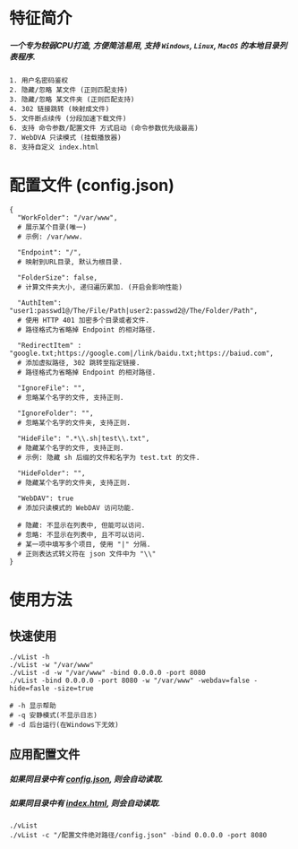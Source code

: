 # 特征简介
##### 一个专为较弱CPU打造, 方便简洁易用, 支持 `Windows`, `Linux`, `MacOS` 的本地目录列表程序.
```
1. 用户名密码鉴权
2. 隐藏/忽略 某文件 (正则匹配支持)
3. 隐藏/忽略 某文件夹 (正则匹配支持)
4. 302 链接跳转 (映射成文件)
5. 文件断点续传 (分段加速下载文件)
6. 支持 命令参数/配置文件 方式启动 (命令参数优先级最高)
7. WebDVA 只读模式 (挂载播放器)
8. 支持自定义 index.html
```

# 配置文件 (config.json)
```
{
  "WorkFolder": "/var/www",
  # 展示某个目录(唯一)
  # 示例: /var/www.
  
  "Endpoint": "/",
  # 映射到URL目录, 默认为根目录.
  
  "FolderSize": false,
  # 计算文件夹大小, 递归遍历累加. (开启会影响性能)
  
  "AuthItem": "user1:passwd1@/The/File/Path|user2:passwd2@/The/Folder/Path",
  # 使用 HTTP 401 加密多个目录或者文件.
  # 路径格式为省略掉 Endpoint 的相对路径.
  
  "RedirectItem" : "google.txt;https://google.com|/link/baidu.txt;https://baiud.com",
  # 添加虚拟路径, 302 跳转至指定链接.
  # 路径格式为省略掉 Endpoint 的相对路径.
  
  "IgnoreFile": "",
  # 忽略某个名字的文件, 支持正则.
  
  "IgnoreFolder": "",
  # 忽略某个名字的文件夹, 支持正则.
  
  "HideFile": ".*\\.sh|test\\.txt",
  # 隐藏某个名字的文件, 支持正则. 
  # 示例: 隐藏 sh 后缀的文件和名字为 test.txt 的文件.
  
  "HideFolder": "",
  # 隐藏某个名字的文件夹, 支持正则.
  
  "WebDAV": true
  # 添加只读模式的 WebDAV 访问功能.
  
  # 隐藏: 不显示在列表中, 但能可以访问.
  # 忽略: 不显示在列表中, 且不可以访问.
  # 某一项中填写多个项目, 使用 "|" 分隔.
  # 正则表达式转义符在 json 文件中为 "\\"
}

```

# 使用方法

## 快速使用
```
./vList -h
./vList -w "/var/www"
./vList -d -w "/var/www" -bind 0.0.0.0 -port 8080
./vList -bind 0.0.0.0 -port 8080 -w "/var/www" -webdav=false -hide=fasle -size=true

# -h 显示帮助
# -q 安静模式(不显示日志)
# -d 后台运行(在Windows下无效)
```

## 应用配置文件
##### 如果同目录中有 [config.json](https://raw.githubusercontent.com/MoeClub/vList/master/config.json), 则会自动读取.
##### 如果同目录中有 [index.html](https://raw.githubusercontent.com/MoeClub/vList/master/index.html), 则会自动读取.
```
./vList
./vList -c "/配置文件绝对路径/config.json" -bind 0.0.0.0 -port 8080
```

